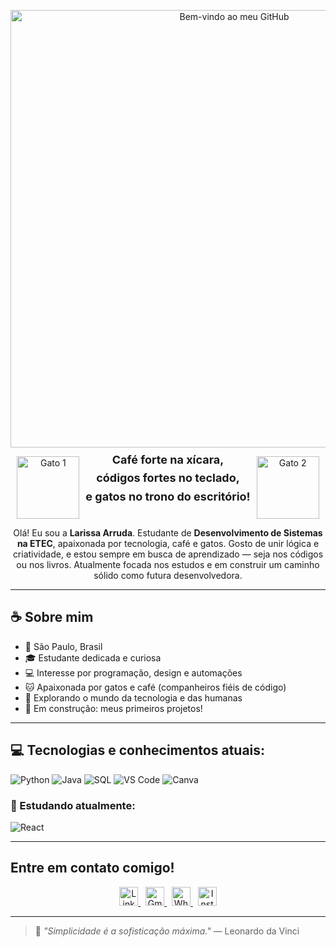 <p align="center">
  <img src="https://i.imgur.com/EEkOLVx.png" alt="Bem-vindo ao meu GitHub" width="700"/>
</p>

<p align="center" style="display: flex; justify-content: center; gap: 10px; max-width: 600px; margin: auto;">
  <img src="https://media.giphy.com/media/mlvseq9yvZhba/giphy.gif" width="100" alt="Gato 1" style="align-self: center;" />
  
  <span style="font-size:18px; font-weight: bold; line-height: 1.4; max-width: 350px; text-align: center; display: flex; flex-direction: column; justify-content: center; gap: 4px; height: 70px;">
    <span>Café forte na xícara,</span>
    <span>códigos fortes no teclado,</span>
    <span>e gatos no trono do escritório!</span>
  </span>
  
  <img src="https://media.giphy.com/media/JIX9t2j0ZTN9S/giphy.gif" width="100" alt="Gato 2" style="align-self: center;" />
</p>



<p align="center">
  Olá! Eu sou a <strong>Larissa Arruda</strong>.  
  Estudante de <strong>Desenvolvimento de Sistemas na ETEC</strong>, apaixonada por tecnologia, café e gatos.  
  Gosto de unir lógica e criatividade, e estou sempre em busca de aprendizado — seja nos códigos ou nos livros.  
  Atualmente focada nos estudos e em construir um caminho sólido como futura desenvolvedora.
</p>

---

## ☕ Sobre mim

- 📍 São Paulo, Brasil
- 🎓 Estudante dedicada e curiosa
- 💻 Interesse por programação, design e automações  
- 🐱 Apaixonada por gatos e café (companheiros fiéis de código)  
- 🧠 Explorando o mundo da tecnologia e das humanas  
- 🚀 Em construção: meus primeiros projetos!

---

## 💻 Tecnologias e conhecimentos atuais:

![Python](https://img.shields.io/badge/Python-3776AB?style=for-the-badge&logo=python&logoColor=white)
![Java](https://img.shields.io/badge/Java-007396?style=for-the-badge&logo=java&logoColor=white)
![SQL](https://img.shields.io/badge/SQL-4479A1?style=for-the-badge&logo=mysql&logoColor=white)
![VS Code](https://img.shields.io/badge/VS_Code-007ACC?style=for-the-badge&logo=visual-studio-code&logoColor=white)
![Canva](https://img.shields.io/badge/Canva-00C4CC?style=for-the-badge&logo=canva&logoColor=white)

### 🧪 Estudando atualmente:

![React](https://img.shields.io/badge/React-61DAFB?style=for-the-badge&logo=react&logoColor=black)

---

## Entre em contato comigo!

<p align="center">
  <a href="https://www.linkedin.com/in/larissa-correia-arruda-08027626a">
    <img src="https://cdn.jsdelivr.net/gh/devicons/devicon/icons/linkedin/linkedin-original.svg" width="30" alt="LinkedIn" />
  </a>
  &nbsp;
  <a href="mailto:larissacorreia3.lca@gmail.com">
    <img src="https://upload.wikimedia.org/wikipedia/commons/4/4e/Gmail_Icon.png" width="30" alt="Gmail" />
  </a>
  &nbsp;
  <a href="https://wa.me/5511975581094">
    <img src="https://cdn-icons-png.flaticon.com/512/733/733585.png" width="30" alt="WhatsApp" />
  </a>
  &nbsp;
  <a href="https://www.instagram.com/seu_usuario_aqui">
    <img src="https://cdn-icons-png.flaticon.com/512/174/174855.png" width="30" alt="Instagram" />
  </a>
</p>

---

> 💬 *"Simplicidade é a sofisticação máxima."* — Leonardo da Vinci

</p>
